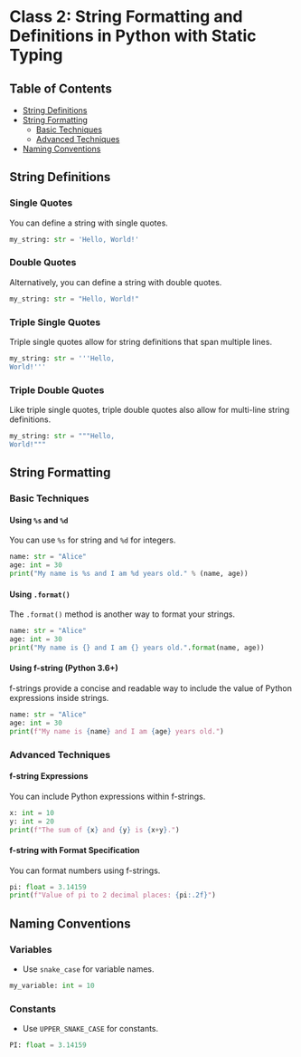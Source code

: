 # Class 2: String Formatting and Definitions in Python with Static Typing

## Table of Contents

- [String Definitions](#string-definitions)
- [String Formatting](#string-formatting)
  - [Basic Techniques](#basic-techniques)
  - [Advanced Techniques](#advanced-techniques)
- [Naming Conventions](#naming-conventions)

## String Definitions

### Single Quotes

You can define a string with single quotes.

```python
my_string: str = 'Hello, World!'
```

### Double Quotes

Alternatively, you can define a string with double quotes.

```python
my_string: str = "Hello, World!"
```

### Triple Single Quotes

Triple single quotes allow for string definitions that span multiple lines.

```python
my_string: str = '''Hello,
World!'''
```

### Triple Double Quotes

Like triple single quotes, triple double quotes also allow for multi-line string definitions.

```python
my_string: str = """Hello,
World!"""
```

## String Formatting

### Basic Techniques

#### Using `%s` and `%d`

You can use `%s` for string and `%d` for integers.

```python
name: str = "Alice"
age: int = 30
print("My name is %s and I am %d years old." % (name, age))
```

#### Using `.format()`

The `.format()` method is another way to format your strings.

```python
name: str = "Alice"
age: int = 30
print("My name is {} and I am {} years old.".format(name, age))
```

#### Using f-string (Python 3.6+)

f-strings provide a concise and readable way to include the value of Python expressions inside strings.

```python
name: str = "Alice"
age: int = 30
print(f"My name is {name} and I am {age} years old.")
```

### Advanced Techniques

#### f-string Expressions

You can include Python expressions within f-strings.

```python
x: int = 10
y: int = 20
print(f"The sum of {x} and {y} is {x+y}.")
```

#### f-string with Format Specification

You can format numbers using f-strings.

```python
pi: float = 3.14159
print(f"Value of pi to 2 decimal places: {pi:.2f}")
```

## Naming Conventions

### Variables

- Use `snake_case` for variable names.
  
```python
my_variable: int = 10
```

### Constants

- Use `UPPER_SNAKE_CASE` for constants.

```python
PI: float = 3.14159
```

